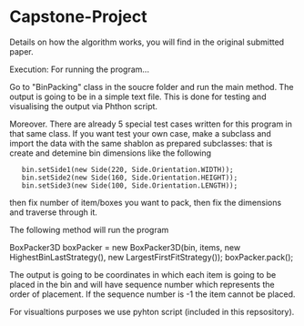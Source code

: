 # Capstone-Project
Details on how the algorithm works, you will find in the original submitted paper.

Execution: For running the program...

Go to "BinPacking" class in the soucre folder and run the main method. The output is going to be in a simple text file. 
This is done for testing and visualising the output via Phthon script.

Moreover. There are already 5 special test cases written for this program in that same class. If you want test your own case, make a subclass and import the data with the same shablon as prepared subclasses: that is create and detemine bin dimensions like the following 

       bin.setSide1(new Side(220, Side.Orientation.WIDTH));
       bin.setSide2(new Side(160, Side.Orientation.HEIGHT));
       bin.setSide3(new Side(100, Side.Orientation.LENGTH));

then fix number of item/boxes you want to pack, then fix the dimensions and traverse through it.

The following method will run the program

BoxPacker3D boxPacker = new BoxPacker3D(bin, items, new HighestBinLastStrategy(), new LargestFirstFitStrategy());
boxPacker.pack();

The output is going to be coordinates in which each item is going to be placed in the bin and will have sequence number which represents the order of placement. If the sequence number is -1 the item cannot be placed.

For visualtions purposes we use pyhton script (included in this repsository).
